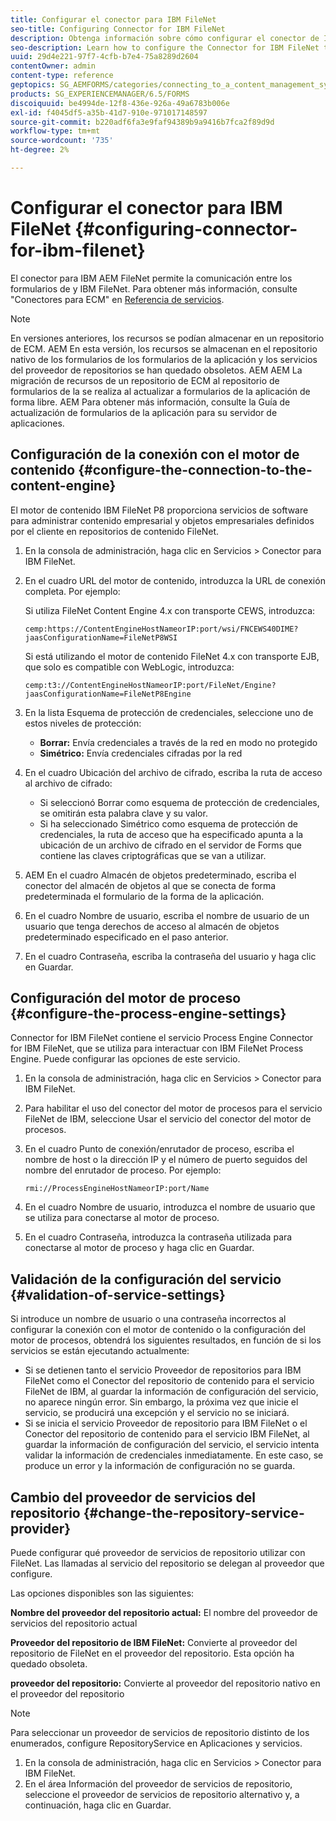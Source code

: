```yaml
---
title: Configurar el conector para IBM FileNet
seo-title: Configuring Connector for IBM FileNet
description: Obtenga información sobre cómo configurar el conector de IBM AEM FileNet para habilitar la comunicación entre los formularios de y IBM FileNet.
seo-description: Learn how to configure the Connector for IBM FileNet to enable communication between AEM forms and IBM FileNet.
uuid: 29d4e221-97f7-4cfb-b7e4-75a8289d2604
contentOwner: admin
content-type: reference
geptopics: SG_AEMFORMS/categories/connecting_to_a_content_management_system
products: SG_EXPERIENCEMANAGER/6.5/FORMS
discoiquuid: be4994de-12f8-436e-926a-49a6783b006e
exl-id: f4045df5-a35b-41d7-910e-971017148597
source-git-commit: b220adf6fa3e9faf94389b9a9416b7fca2f89d9d
workflow-type: tm+mt
source-wordcount: '735'
ht-degree: 2%

---
```


# Configurar el conector para IBM FileNet {#configuring-connector-for-ibm-filenet}

El conector para IBM AEM FileNet permite la comunicación entre los formularios de y IBM FileNet. Para obtener más información, consulte &quot;Conectores para ECM&quot; en [Referencia de servicios](https://www.adobe.com/go/learn_aemforms_services_63).

>[!NOTE]
>
>En versiones anteriores, los recursos se podían almacenar en un repositorio de ECM. AEM En esta versión, los recursos se almacenan en el repositorio nativo de los formularios de los formularios de la aplicación y los servicios del proveedor de repositorios se han quedado obsoletos. AEM AEM La migración de recursos de un repositorio de ECM al repositorio de formularios de la se realiza al actualizar a formularios de la aplicación de forma libre. AEM Para obtener más información, consulte la Guía de actualización de formularios de la aplicación para su servidor de aplicaciones.

## Configuración de la conexión con el motor de contenido {#configure-the-connection-to-the-content-engine}

El motor de contenido IBM FileNet P8 proporciona servicios de software para administrar contenido empresarial y objetos empresariales definidos por el cliente en repositorios de contenido FileNet.

1. En la consola de administración, haga clic en Servicios > Conector para IBM FileNet.
1. En el cuadro URL del motor de contenido, introduzca la URL de conexión completa. Por ejemplo:

   Si utiliza FileNet Content Engine 4.x con transporte CEWS, introduzca:

   `cemp:https://ContentEngineHostNameorIP:port/wsi/FNCEWS40DIME?jaasConfigurationName=FileNetP8WSI`

   Si está utilizando el motor de contenido FileNet 4.x con transporte EJB, que solo es compatible con WebLogic, introduzca:

   `cemp:t3://ContentEngineHostNameorIP:port/FileNet/Engine?jaasConfigurationName=FileNetP8Engine`

1. En la lista Esquema de protección de credenciales, seleccione uno de estos niveles de protección:

   * **Borrar:** Envía credenciales a través de la red en modo no protegido
   * **Simétrico:** Envía credenciales cifradas por la red

1. En el cuadro Ubicación del archivo de cifrado, escriba la ruta de acceso al archivo de cifrado:

   * Si seleccionó Borrar como esquema de protección de credenciales, se omitirán esta palabra clave y su valor.
   * Si ha seleccionado Simétrico como esquema de protección de credenciales, la ruta de acceso que ha especificado apunta a la ubicación de un archivo de cifrado en el servidor de Forms que contiene las claves criptográficas que se van a utilizar.

1. AEM En el cuadro Almacén de objetos predeterminado, escriba el conector del almacén de objetos al que se conecta de forma predeterminada el formulario de la forma de la aplicación.
1. En el cuadro Nombre de usuario, escriba el nombre de usuario de un usuario que tenga derechos de acceso al almacén de objetos predeterminado especificado en el paso anterior.
1. En el cuadro Contraseña, escriba la contraseña del usuario y haga clic en Guardar.

## Configuración del motor de proceso {#configure-the-process-engine-settings}

Connector for IBM FileNet contiene el servicio Process Engine Connector for IBM FileNet, que se utiliza para interactuar con IBM FileNet Process Engine. Puede configurar las opciones de este servicio.

1. En la consola de administración, haga clic en Servicios > Conector para IBM FileNet.
1. Para habilitar el uso del conector del motor de procesos para el servicio FileNet de IBM, seleccione Usar el servicio del conector del motor de procesos.
1. En el cuadro Punto de conexión/enrutador de proceso, escriba el nombre de host o la dirección IP y el número de puerto seguidos del nombre del enrutador de proceso. Por ejemplo:

   `rmi://ProcessEngineHostNameorIP:port/Name`

1. En el cuadro Nombre de usuario, introduzca el nombre de usuario que se utiliza para conectarse al motor de proceso.
1. En el cuadro Contraseña, introduzca la contraseña utilizada para conectarse al motor de proceso y haga clic en Guardar.

## Validación de la configuración del servicio {#validation-of-service-settings}

Si introduce un nombre de usuario o una contraseña incorrectos al configurar la conexión con el motor de contenido o la configuración del motor de procesos, obtendrá los siguientes resultados, en función de si los servicios se están ejecutando actualmente:

* Si se detienen tanto el servicio Proveedor de repositorios para IBM FileNet como el Conector del repositorio de contenido para el servicio FileNet de IBM, al guardar la información de configuración del servicio, no aparece ningún error. Sin embargo, la próxima vez que inicie el servicio, se producirá una excepción y el servicio no se iniciará.
* Si se inicia el servicio Proveedor de repositorio para IBM FileNet o el Conector del repositorio de contenido para el servicio IBM FileNet, al guardar la información de configuración del servicio, el servicio intenta validar la información de credenciales inmediatamente. En este caso, se produce un error y la información de configuración no se guarda.

## Cambio del proveedor de servicios del repositorio {#change-the-repository-service-provider}

Puede configurar qué proveedor de servicios de repositorio utilizar con FileNet. Las llamadas al servicio del repositorio se delegan al proveedor que configure.

Las opciones disponibles son las siguientes:

**Nombre del proveedor del repositorio actual:** El nombre del proveedor de servicios del repositorio actual

**Proveedor del repositorio de IBM FileNet:** Convierte al proveedor del repositorio de FileNet en el proveedor del repositorio. Esta opción ha quedado obsoleta.

**proveedor del repositorio:** Convierte al proveedor del repositorio nativo en el proveedor del repositorio

>[!NOTE]
>
>Para seleccionar un proveedor de servicios de repositorio distinto de los enumerados, configure RepositoryService en Aplicaciones y servicios. <!-- Fix broken link(See Managing Services) -->

1. En la consola de administración, haga clic en Servicios > Conector para IBM FileNet.
1. En el área Información del proveedor de servicios de repositorio, seleccione el proveedor de servicios de repositorio alternativo y, a continuación, haga clic en Guardar.
